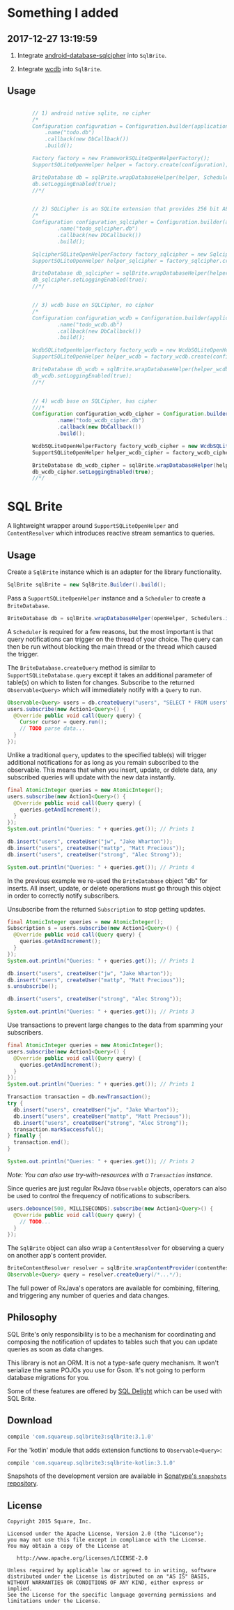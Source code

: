Something I added
=========

2017-12-27 13:19:59
---------

1. Integrate [android-database-sqlcipher][] into `SqlBrite`.

2. Integrate [wcdb][] into `SqlBrite`.

Usage
-----

```java

        // 1) android native sqlite, no cipher
        /*
        Configuration configuration = Configuration.builder(application)
            .name("todo.db")
            .callback(new DbCallback())
            .build();

        Factory factory = new FrameworkSQLiteOpenHelperFactory();
        SupportSQLiteOpenHelper helper = factory.create(configuration);

        BriteDatabase db = sqlBrite.wrapDatabaseHelper(helper, Schedulers.io());
        db.setLoggingEnabled(true);
        //*/


        // 2) SQLCipher is an SQLite extension that provides 256 bit AES encryption of database files.
        /*
        Configuration configuration_sqlcipher = Configuration.builder(application)
                .name("todo_sqlcipher.db")
                .callback(new DbCallback())
                .build();

        SqlcipherSQLiteOpenHelperFactory factory_sqlcipher = new SqlcipherSQLiteOpenHelperFactory();
        SupportSQLiteOpenHelper helper_sqlcipher = factory_sqlcipher.create(configuration_sqlcipher, "Passsword_1234567");

        BriteDatabase db_sqlcipher = sqlBrite.wrapDatabaseHelper(helper_sqlcipher, Schedulers.io());
        db_sqlcipher.setLoggingEnabled(true);
        //*/


        // 3) wcdb base on SQLCipher, no cipher
        /*
        Configuration configuration_wcdb = Configuration.builder(application)
                .name("todo_wcdb.db")
                .callback(new DbCallback())
                .build();

        WcdbSQLiteOpenHelperFactory factory_wcdb = new WcdbSQLiteOpenHelperFactory();
        SupportSQLiteOpenHelper helper_wcdb = factory_wcdb.create(configuration_wcdb);

        BriteDatabase db_wcdb = sqlBrite.wrapDatabaseHelper(helper_wcdb, Schedulers.io());
        db_wcdb.setLoggingEnabled(true);
        //*/


        // 4) wcdb base on SQLCipher, has cipher
        ///*
        Configuration configuration_wcdb_cipher = Configuration.builder(application)
                .name("todo_wcdb_cipher.db")
                .callback(new DbCallback())
                .build();

        WcdbSQLiteOpenHelperFactory factory_wcdb_cipher = new WcdbSQLiteOpenHelperFactory();
        SupportSQLiteOpenHelper helper_wcdb_cipher = factory_wcdb_cipher.create(configuration_wcdb_cipher, "Passsword_7654321");

        BriteDatabase db_wcdb_cipher = sqlBrite.wrapDatabaseHelper(helper_wcdb_cipher, Schedulers.io());
        db_wcdb_cipher.setLoggingEnabled(true);
        //*/

```





SQL Brite
=========

A lightweight wrapper around `SupportSQLiteOpenHelper` and `ContentResolver` which introduces reactive
stream semantics to queries.



Usage
-----

Create a `SqlBrite` instance which is an adapter for the library functionality.

```java
SqlBrite sqlBrite = new SqlBrite.Builder().build();
```

Pass a `SupportSQLiteOpenHelper` instance and a `Scheduler` to create a `BriteDatabase`.

```java
BriteDatabase db = sqlBrite.wrapDatabaseHelper(openHelper, Schedulers.io());
```

A `Scheduler` is required for a few reasons, but the most important is that query notifications can
trigger on the thread of your choice. The query can then be run without blocking the main thread or
the thread which caused the trigger.

The `BriteDatabase.createQuery` method is similar to `SupportSQLiteDatabase.query` except it takes an
additional parameter of table(s) on which to listen for changes. Subscribe to the returned
`Observable<Query>` which will immediately notify with a `Query` to run.

```java
Observable<Query> users = db.createQuery("users", "SELECT * FROM users");
users.subscribe(new Action1<Query>() {
  @Override public void call(Query query) {
    Cursor cursor = query.run();
    // TODO parse data...
  }
});
```

Unlike a traditional `query`, updates to the specified table(s) will trigger additional
notifications for as long as you remain subscribed to the observable. This means that when you
insert, update, or delete data, any subscribed queries will update with the new data instantly.

```java
final AtomicInteger queries = new AtomicInteger();
users.subscribe(new Action1<Query>() {
  @Override public void call(Query query) {
    queries.getAndIncrement();
  }
});
System.out.println("Queries: " + queries.get()); // Prints 1

db.insert("users", createUser("jw", "Jake Wharton"));
db.insert("users", createUser("mattp", "Matt Precious"));
db.insert("users", createUser("strong", "Alec Strong"));

System.out.println("Queries: " + queries.get()); // Prints 4
```

In the previous example we re-used the `BriteDatabase` object "db" for inserts. All insert, update,
or delete operations must go through this object in order to correctly notify subscribers.

Unsubscribe from the returned `Subscription` to stop getting updates.

```java
final AtomicInteger queries = new AtomicInteger();
Subscription s = users.subscribe(new Action1<Query>() {
  @Override public void call(Query query) {
    queries.getAndIncrement();
  }
});
System.out.println("Queries: " + queries.get()); // Prints 1

db.insert("users", createUser("jw", "Jake Wharton"));
db.insert("users", createUser("mattp", "Matt Precious"));
s.unsubscribe();

db.insert("users", createUser("strong", "Alec Strong"));

System.out.println("Queries: " + queries.get()); // Prints 3
```

Use transactions to prevent large changes to the data from spamming your subscribers.

```java
final AtomicInteger queries = new AtomicInteger();
users.subscribe(new Action1<Query>() {
  @Override public void call(Query query) {
    queries.getAndIncrement();
  }
});
System.out.println("Queries: " + queries.get()); // Prints 1

Transaction transaction = db.newTransaction();
try {
  db.insert("users", createUser("jw", "Jake Wharton"));
  db.insert("users", createUser("mattp", "Matt Precious"));
  db.insert("users", createUser("strong", "Alec Strong"));
  transaction.markSuccessful();
} finally {
  transaction.end();
}

System.out.println("Queries: " + queries.get()); // Prints 2
```
*Note: You can also use try-with-resources with a `Transaction` instance.*

Since queries are just regular RxJava `Observable` objects, operators can also be used to
control the frequency of notifications to subscribers.

```java
users.debounce(500, MILLISECONDS).subscribe(new Action1<Query>() {
  @Override public void call(Query query) {
    // TODO...
  }
});
```

The `SqlBrite` object can also wrap a `ContentResolver` for observing a query on another app's
content provider.

```java
BriteContentResolver resolver = sqlBrite.wrapContentProvider(contentResolver, Schedulers.io());
Observable<Query> query = resolver.createQuery(/*...*/);
```

The full power of RxJava's operators are available for combining, filtering, and triggering any
number of queries and data changes.



Philosophy
----------

SQL Brite's only responsibility is to be a mechanism for coordinating and composing the notification
of updates to tables such that you can update queries as soon as data changes.

This library is not an ORM. It is not a type-safe query mechanism. It won't serialize the same POJOs
you use for Gson. It's not going to perform database migrations for you.

Some of these features are offered by [SQL Delight][sqldelight] which can be used with SQL Brite.



Download
--------

```groovy
compile 'com.squareup.sqlbrite3:sqlbrite:3.1.0'
```

For the 'kotlin' module that adds extension functions to `Observable<Query>`:
```groovy
compile 'com.squareup.sqlbrite3:sqlbrite-kotlin:3.1.0'
```


Snapshots of the development version are available in [Sonatype's `snapshots` repository][snap].



License
-------

    Copyright 2015 Square, Inc.

    Licensed under the Apache License, Version 2.0 (the "License");
    you may not use this file except in compliance with the License.
    You may obtain a copy of the License at

       http://www.apache.org/licenses/LICENSE-2.0

    Unless required by applicable law or agreed to in writing, software
    distributed under the License is distributed on an "AS IS" BASIS,
    WITHOUT WARRANTIES OR CONDITIONS OF ANY KIND, either express or implied.
    See the License for the specific language governing permissions and
    limitations under the License.





 [snap]: https://oss.sonatype.org/content/repositories/snapshots/
 [sqldelight]: https://github.com/square/sqldelight/
 
 [android-database-sqlcipher]: https://github.com/sqlcipher/android-database-sqlcipher
 [wcdb]: https://github.com/Tencent/wcdb
